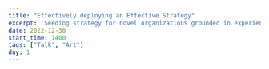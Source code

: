 ```yaml
---
title: "Effectively deploying an Effective Strategy"
excerpt: 'Seeding strategy for novel organizations grounded in experience at <a class="GeneratedLink" href="http://www.opencollective.com" target="_blank">Open Collective</a> by Ronen'
date: 2022-12-30
start_time: 1400
tags: ["Talk", "Art"]
day: 1
---
```


